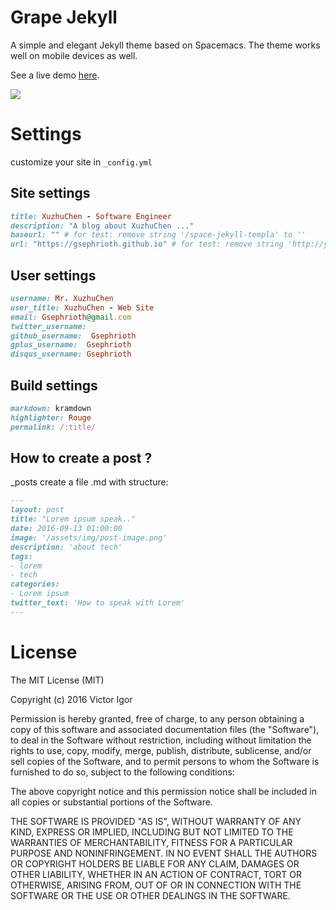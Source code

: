 # Grape Jekyll

A simple and elegant Jekyll theme based on Spacemacs. The theme works well on mobile devices as well.

See a live demo [here](https://gsephrioth.github.io).

![](https://github.com/GSephrioth/gsephrioth.github.com/blob/master/screenshot.png)

# Settings

customize your site in ``_config.yml``

## Site settings
```ruby
title: XuzhuChen - Software Engineer
description: "A blog about XuzhuChen ..."
baseurl: "" # for test: remove string '/space-jekyll-templa' to ''
url: "https://gsephrioth.github.io" # for test: remove string 'http://yourusername.github.io' to '' but in production: 'https:yourusername.githu.io'
```

## User settings
```ruby
username: Mr. XuzhuChen
user_title: XuzhuChen - Web Site
email: Gsephrioth@gmail.com
twitter_username: 
github_username:  Gsephrioth
gplus_username:  Gsephrioth
disqus_username: Gsephrioth
```

## Build settings
```ruby
markdown: kramdown
highlighter: Rouge
permalink: /:title/
```

## How to create a post ? 

_posts create a file .md with structure:

```md
---
layout: post
title: "Lorem ipsum speak.."
date: 2016-09-13 01:00:00
image: '/assets/img/post-image.png'
description: 'about tech'
tags:
- lorem
- tech 
categories:
- Lorem ipsum
twitter_text: 'How to speak with Lorem'
---
```

# License
The MIT License (MIT)

Copyright (c) 2016 Victor Igor

Permission is hereby granted, free of charge, to any person obtaining a copy
of this software and associated documentation files (the "Software"), to deal
in the Software without restriction, including without limitation the rights
to use, copy, modify, merge, publish, distribute, sublicense, and/or sell
copies of the Software, and to permit persons to whom the Software is
furnished to do so, subject to the following conditions:

The above copyright notice and this permission notice shall be included in all
copies or substantial portions of the Software.

THE SOFTWARE IS PROVIDED "AS IS", WITHOUT WARRANTY OF ANY KIND, EXPRESS OR
IMPLIED, INCLUDING BUT NOT LIMITED TO THE WARRANTIES OF MERCHANTABILITY,
FITNESS FOR A PARTICULAR PURPOSE AND NONINFRINGEMENT. IN NO EVENT SHALL THE
AUTHORS OR COPYRIGHT HOLDERS BE LIABLE FOR ANY CLAIM, DAMAGES OR OTHER
LIABILITY, WHETHER IN AN ACTION OF CONTRACT, TORT OR OTHERWISE, ARISING FROM,
OUT OF OR IN CONNECTION WITH THE SOFTWARE OR THE USE OR OTHER DEALINGS IN THE
SOFTWARE.
